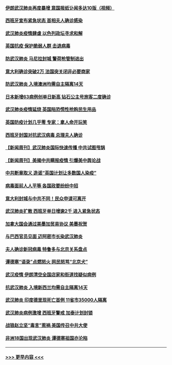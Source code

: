 #### [伊朗武汉肺炎再度暴增 意国报纸讣闻多达10版（视频）](../pages/prog202/a102800192.md?t=03161002) 
#### [西班牙宣布紧急状态 首相夫人确诊感染](../pages/prog202/a102800168.md?t=03161002) 
#### [武汉肺炎疫情肆虐 以色列政坛寻求和解](../pages/prog202/a102800151.md?t=03161002) 
#### [英国抗疫 保护脆弱人群 击退病毒](../pages/prog202/a102800145.md?t=03161002) 
#### [防武汉肺炎 马尼拉封城 警荷枪管制进出](../pages/prog202/a102800083.md?t=03161002) 
#### [意大利确诊突破2万 法国突关闭非必要商家](../pages/prog202/a102800071.md?t=03161002) 
#### [防武汉肺炎 入境澳洲均需自主隔离14天](../pages/prog202/a102800049.md?t=03161002) 
#### [日本新增63病例创单日新高 钻石公主号旅客二度确诊](../pages/prog202/a102800002.md?t=03161002) 
#### [武汉肺炎疫情延烧 英国陷恐慌性抢购民生用品](../pages/prog202/a102799980.md?t=03161002) 
#### [英国防疫计划几乎零 专家：拿人命开玩笑](../pages/prog202/a102799943.md?t=03161002) 
#### [西班牙封国对抗武汉病毒 总理夫人确诊](../pages/prog202/a102799930.md?t=03161002) 
#### [【新闻周刊】武汉肺炎国际快速传播 中共试图甩锅](../pages/prog202/a102799845.md?t=03161002) 
#### [【新闻周刊】美揭中共瞒报疫情  引爆美中舆论战](../pages/prog202/a102799836.md?t=03161002) 
#### [中共断章取义 造谣“英国计划让多数国人染疫”](../pages/prog202/a102799810.md?t=03161002) 
#### [病毒面前人人平等 各国政要纷纷中招](../pages/prog202/a102799720.md?t=03161002) 
#### [意大利封城与中共不同！民众申请可离开](../pages/prog202/a102799706.md?t=03161002) 
#### [武汉肺炎扩散 西班牙单日增逾2千 进入紧急状态](../pages/prog202/a102799649.md?t=03161002) 
#### [加拿大国会通过美墨加贸易协议  美墨祝贺](../pages/prog202/a102799636.md?t=03161002) 
#### [与巴西官员见面 迈阿密市长染武汉肺炎](../pages/prog202/a102799484.md?t=03161002) 
#### [夫人确诊新冠病毒 特鲁多与北京关系盘点](../pages/prog202/a102799474.md?t=03161002) 
#### [谭德塞“语录”点燃怒火 网民怒骂“北京犬”](../pages/prog202/a102799480.md?t=03161002) 
#### [武汉疫情 伊朗清空全国店家和街道找疑似病例](../pages/prog202/a102799451.md?t=03161002) 
#### [抗武汉肺炎 入境新西兰均需自主隔离14天](../pages/prog202/a102799406.md?t=03161002) 
#### [武汉肺炎 印度德里现死亡首例 11省市35000人隔离](../pages/prog202/a102799379.md?t=03161002) 
#### [武汉肺炎病例激增 西班牙警戒 加泰计划封锁](../pages/prog202/a102799338.md?t=03161002) 
#### [战狼赵立坚“毒言”惹祸 美国传召中共大使](../pages/prog202/a102799314.md?t=03161002) 
#### [非洲18国出现武汉肺炎 谭德塞祖国亦沦陷](../pages/prog202/a102799302.md?t=03161002) 

----
#### [ >>> 更早内容 <<< ](../indexes/prog202-earlier.md)
